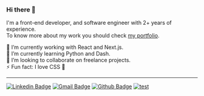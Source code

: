 ### Hi there 👋

I'm a front-end developer, and software engineer with 2+ years of experience. <br />
To know more about my work you should check [my portfolio](https://romanonatacha.github.io).

🔭 I’m currently working with React and Next.js.<br />
🌱 I’m currently learning Python and Dash.<br />
👯 I’m looking to collaborate on freelance projects.<br />
⚡ Fun fact: I love CSS :purple_heart:<br />

---

[![Linkedin Badge](https://img.shields.io/badge/-LinkedIn-blue?style=flat-square&logo=Linkedin&logoColor=white&link=https://www.linkedin.com/in/natacha-romano/)](https://www.linkedin.com/in/natacha-romano/)
[![Gmail Badge](https://img.shields.io/badge/-Gmail-c14438?style=flat-square&logo=Gmail&logoColor=white&link=mailto:natacharomanonr@gmail.com)](mailto:natacharomanonr@gmail.com)
[![Github Badge](https://img.shields.io/badge/-Portfolio-8a37db?style=flat-square&logo=Github&logoColor=white&link=https://romanonatacha.github.io)](https://romanonatacha.github.io)
[![test](https://img.shields.io/badge/-Portfolio-8a37db?style=flat-square&logo=Github&logoColor=white&link=https://romanonatacha.github.io)](https://romanonatacha.github.io)
